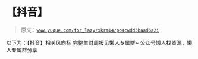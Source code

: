 # 【抖音】

> 原文：[`www.yuque.com/for_lazy/xkrm14/po4cwdd3baad6a2i`](https://www.yuque.com/for_lazy/xkrm14/po4cwdd3baad6a2i)

<ne-p id="uad04b664" data-lake-id="uad04b664"><ne-text id="ud472e8e7">以下为：【抖音】相关风向标</ne-text></ne-p> <ne-p id="ub5a3dc93" data-lake-id="ub5a3dc93"><ne-text id="ufcc6fcce">完整生财周报见懒人专属群~</ne-text></ne-p> <ne-p id="u2316db9e" data-lake-id="u2316db9e"><ne-text id="u704660a7">公众号懒人找资源，懒人专属群分享</ne-text></ne-p>